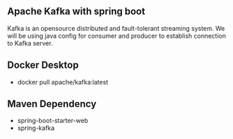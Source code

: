 ## Apache Kafka with spring boot

Kafka is an opensource distributed and fault-tolerant streaming system.
We will be using java config for consumer and producer to establish connection to Kafka server.


##  Docker Desktop
 - docker pull apache/kafka:latest

## Maven Dependency
 - spring-boot-starter-web
 - spring-kafka

